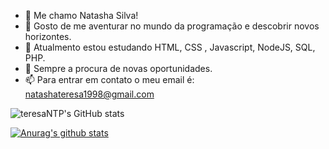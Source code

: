 

- 👋 Me chamo Natasha Silva!
- 👀 Gosto de me aventurar no mundo da programação e descobrir novos horizontes.
- 🌱 Atualmento estou estudando HTML, CSS , Javascript, NodeJS, SQL, PHP.
- 💞️ Sempre a procura de novas oportunidades.
- 📫 Para entrar em contato o meu email é: natashateresa1998@gmail.com


![teresaNTP's GitHub stats](https://github-readme-stats.vercel.app/api?username=teresaNTP&show_icons=true&theme=merko)


[![Anurag's github stats](https://github-readme-stats.vercel.app/api?username=teresaNTP)](https://github.com/anuraghazra/github-readme-stats)


<!---
teresaNTP/teresaNTP is a ✨ special ✨ repository because its `README.md` (this file) appears on your GitHub profile.
You can click the Preview link to take a look at your changes.
--->




